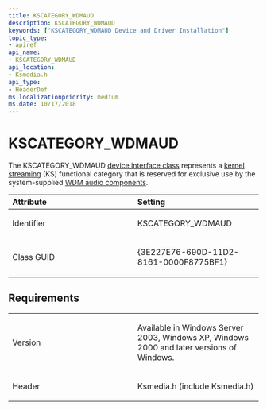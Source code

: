 ```yaml
---
title: KSCATEGORY_WDMAUD
description: KSCATEGORY_WDMAUD
keywords: ["KSCATEGORY_WDMAUD Device and Driver Installation"]
topic_type:
- apiref
api_name:
- KSCATEGORY_WDMAUD
api_location:
- Ksmedia.h
api_type:
- HeaderDef
ms.localizationpriority: medium
ms.date: 10/17/2018
---
```


# KSCATEGORY_WDMAUD


The KSCATEGORY_WDMAUD [device interface class](./overview-of-device-interface-classes.md) represents a [kernel streaming](../stream/streaming-minidrivers2.md) (KS) functional category that is reserved for exclusive use by the system-supplied [WDM audio components](../audio/wdm-audio-components.md).

<table>
<colgroup>
<col width="50%" />
<col width="50%" />
</colgroup>
<thead>
<tr class="header">
<th align="left">Attribute</th>
<th align="left">Setting</th>
</tr>
</thead>
<tbody>
<tr class="odd">
<td align="left"><p>Identifier</p></td>
<td align="left"><p>KSCATEGORY_WDMAUD</p></td>
</tr>
<tr class="even">
<td align="left"><p>Class GUID</p></td>
<td align="left"><p>{3E227E76-690D-11D2-8161-0000F8775BF1}</p></td>
</tr>
</tbody>
</table>

 

## Requirements

<table>
<colgroup>
<col width="50%" />
<col width="50%" />
</colgroup>
<tbody>
<tr class="odd">
<td align="left"><p>Version</p></td>
<td align="left"><p>Available in Windows Server 2003, Windows XP, Windows 2000 and later versions of Windows.</p></td>
</tr>
<tr class="even">
<td align="left"><p>Header</p></td>
<td align="left">Ksmedia.h (include Ksmedia.h)</td>
</tr>
</tbody>
</table>

 


